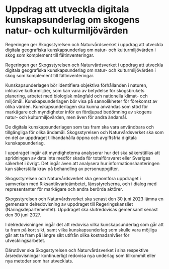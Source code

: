 # Uppdrag att utveckla digitala kunskapsunderlag om skogens natur- och kulturmiljövärden

Regeringen ger Skogsstyrelsen och Naturvårdsverket i uppdrag att utveckla digitala geografiska kunskapsunderlag om natur- och kulturmiljövärden i skog som komplement till fältinventeringar.

Regeringen ger Skogsstyrelsen och Naturvårdsverket i uppdrag att utveckla digitala geografiska kunskapsunderlag om natur- och kulturmiljövärden i skog som komplement till fältinventeringar.

Kunskapsunderlagen bör identifiera objektiva förhållanden i naturen, inklusive kulturmiljöer, som kan vara av betydelse för skogsbrukets planering, arbetet med biologisk mångfald och nationella klimat- och miljömål. Kunskapsunderlagen bör visa på sannolikheter för förekomst av olika värden. Kunskapsunderlagen ska kunna användas som stöd för markägare och myndigheter inför en fördjupad bedömning av skogens natur- och kulturmiljövärden, men även för andra ändamål.

De digitala kunskapsunderlagen som tas fram ska vara användbara och tillgängliga för olika ändamål. Skogsstyrelsen och Naturvårdsverket ska som en del av uppdraget tillhandahålla öppna och avgiftsfria digitala kunskapsunderlag.

I uppdraget ingår att myndigheterna analyserar hur det ska säkerställas att spridningen av data inte medför skada för totalförsvaret eller Sveriges säkerhet i övrigt. Det ingår även att analysera hur informationshanteringen kan säkerställa krav på behandling av personuppgifter.

Skogsstyrelsen och Naturvårdsverket ska genomföra uppdraget i samverkan med Riksantikvarieämbetet, länsstyrelserna, och i dialog med representanter för markägare och andra berörda aktörer.

Skogsstyrelsen och Naturvårdsverket ska senast den 30 juni 2023 lämna en gemensam delredovisning av uppdraget till Regeringskansliet (Näringsdepartementet). Uppdraget ska slutredovisas gemensamt senast den 30 juni 2027.

I delredovisningen ingår det att redovisa vilka kunskapsunderlag som går att ta fram på kort sikt, samt vilka kunskapsunderlag som skulle vara möjliga går att ta fram på längre sikt utifrån olika kostnadsnivåer för utvecklingsarbetet.

Därutöver ska Skogsstyrelsen och Naturvårdsverket i sina respektive årsredovisningar kontinuerligt redovisa nya underlag som tillkommit eller nya metoder som har utvecklats.
